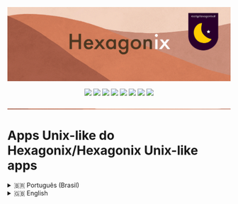 <p align="center">
<img src="https://github.com/hexagonix/Doc/blob/main/Img/banner.png">
</p>

<div align="center">

![](https://img.shields.io/github/license/hexagonix/Unix-Apps.svg)
![](https://img.shields.io/github/stars/hexagonix/Unix-Apps.svg)
![](https://img.shields.io/github/issues/hexagonix/Unix-Apps.svg)
![](https://img.shields.io/github/issues-closed/hexagonix/Unix-Apps.svg)
![](https://img.shields.io/github/issues-pr/hexagonix/Unix-Apps.svg)
![](https://img.shields.io/github/issues-pr-closed/hexagonix/Unix-Apps.svg)
![](https://img.shields.io/github/downloads/hexagonix/Unix-Apps/total.svg)
![](https://img.shields.io/github/release/hexagonix/Unix-Apps.svg)

</div>

<!-- Vai funcionar como <hr> -->

<img src="https://github.com/hexagonix/Doc/blob/main/Img/hr.png" width="100%" height="2px" />

# Apps Unix-like do Hexagonix/Hexagonix Unix-like apps

<details title="Português (Brasil)" align='left'>
<br>
<summary align='left'>🇧🇷 Português (Brasil)</summary>

# Aplicativos e utilitários do Hexagonix

<div align="justify">

Este repositório contém os aplicativos e utilitários padrão do Hexagonix.

</div>

## Utilitários incluidos

<div align="justify">

Diversos utilitários no padrão Unix estão incluidos até o momento. São eles:

* cat
* clear
* cowsay
* cp
* date
* echo
* file
* free
* init 
* login
* ls
* man
* mount
* ps
* rm
* sh
* su
* top
* uname
* whoami

Outros utilitários são exclusivos do Hexagonix. São eles:

* atop (versão alternativa de top)
* energia (controle de estado energético)
* hash (shell alternativo)
* log (obter logs do Hexagon, obsoleto)
* lshapp (lê e exibe informações de imagens HAPP)

</div>

</details>

<details title="English" align='left'>
<br>
<summary align='left'>🇬🇧 English</summary>

# Hexagonix apps and utilities

<div align="justify">

This repository contains the standard Hexagonix applications and utilities.

</div>

## Utilities included

<div align="justify">

Several Unix-standard utilities are included so far. Are they:

* cat
* clear
* cowsay
* cp
* gives you
* echo
* filet
* free
* init
* Login
* ls
* man
* mount
* ps
* rm
* sh
* your
* top
* uname
* whoami

Other utilities are exclusive to Hexagonix. Are they:

* atop (alternate version of top)
* energy (energy state control)
* hash (alternate shell)
* log (get logs from Hexagon, deprecated)
* lshapp (reads and displays information from HAPP images)

</div>

</details>

<!--

Versão deste arquivo: 1.0

-->

